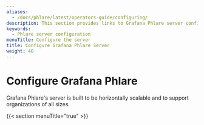 ```yaml
---
aliases:
  - /docs/phlare/latest/operators-guide/configuring/
description: This section provides links to Grafana Phlare server configuration topics.
keywords:
  - Phlare server configuration
menuTitle: Configure the server
title: Configure Grafana Phlare Server
weight: 40
---
```


# Configure Grafana Phlare

Grafana Phlare's server is built to be horizontally scalable and to support organizations of all sizes.

{{< section menuTitle="true" >}}
